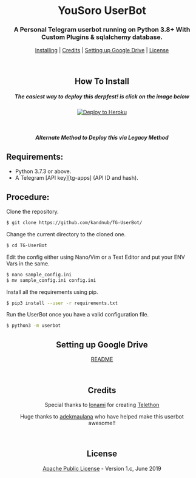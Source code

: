 <h1 align="center">YouSoro UserBot</h1>
<h3 align="center">A Personal Telegram userbot running on Python 3.8+ With Custom Plugins & sqlalchemy database.</h3>
<p align="center"><a href="#How-To-Install">Installing</a> | <a href="#credits">Credits</a> | <a href="#Setting-up-Google-Drive">Setting up Google Drive</a> | <a href="#license">License</a></p>
<p align="center">&nbsp;</p>
<h2 align="center">How To Install</h2>
<h5 align="center">The easiest way to deploy this derpfest! is click on the image below</h5>
<p align="center"><a href="https://heroku.com/deploy?template=https://github.com/iamvpk/YouSoro/tree/master"> <img src="https://camo.githubusercontent.com/83b0e95b38892b49184e07ad572c94c8038323fb/68747470733a2f2f7777772e6865726f6b7563646e2e636f6d2f6465706c6f792f627574746f6e2e737667" alt="Deploy to Heroku" /></a></p>
<p align="center">&nbsp;</p>
<h5 align="center">Alternate Method to Deploy this via Legacy Method</h5>

## Requirements:

- Python 3.7.3 or above.
- A Telegram [API key][tg-apps] (API ID and hash).


## Procedure:

Clone the repository.

```sh
$ git clone https://github.com/kandnub/TG-UserBot/
```

Change the current directory to the cloned one.

```sh
$ cd TG-UserBot
```

Edit the config either using Nano/Vim or a Text Editor and put your ENV Vars in the same.
```sh
$ nano sample_config.ini
$ mv sample_config.ini config.ini
```

Install all the requirements using pip.

```sh
$ pip3 install --user -r requirements.txt
```

Run the UserBot once you have a valid configuration file.

```sh
$ python3 -m userbot
```


<h2 align="center">Setting up Google Drive</h2>
<p align="center"><a href="https://telegra.ph/SET-UP-GOOGLE-DRIVE-07-13">README</a></p>
<p align="center">&nbsp;</p>
<h2 align="center">Credits</h2>
<p align="center">Special thanks to <a href="https://lonami.dev/">lonami</a> for creating <a href="https://github.com/lonamiwebs/Telethon">Telethon</a>
<p align="center">Huge thanks to <a href="https://github.com/adekmaulana/ProjectBish/">adekmaulana</a> who have helped make this userbot awesome!!</p>
<p align="center">&nbsp;</p>
<h2 align="center">License</h2>
<p align="center"><a href="https://github.com/iamvpk/YouSoro/blob/master/LICENSE">Apache Public License</a> - Version 1.c, June 2019</p>

